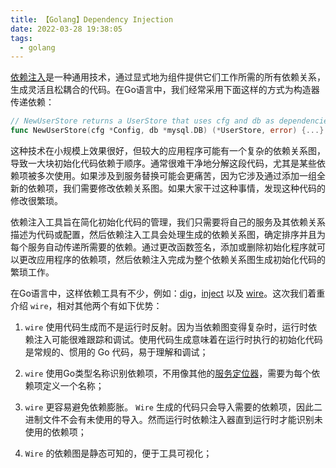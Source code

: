 ```yaml
---
title: 【Golang】Dependency Injection
date: 2022-03-28 19:38:05
tags:
  - golang
---
```


[依赖注入](https://en.wikipedia.org/wiki/Dependency_injection)是一种通用技术，通过显式地为组件提供它们工作所需的所有依赖关系，生成灵活且松耦合的代码。在Go语言中，我们经常采用下面这样的方式为构造器传递依赖：

```go
// NewUserStore returns a UserStore that uses cfg and db as dependencies.
func NewUserStore(cfg *Config, db *mysql.DB) (*UserStore, error) {...}
```

这种技术在小规模上效果很好，但较大的应用程序可能有一个复杂的依赖关系图，导致一大块初始化代码依赖于顺序。通常很难干净地分解这段代码，尤其是某些依赖项被多次使用。如果涉及到服务替换可能会更痛苦，因为它涉及通过添加一组全新的依赖项，我们需要修改依赖关系图。如果大家干过这种事情，发现这种代码的修改很繁琐。

依赖注入工具旨在简化初始化代码的管理，我们只需要将自己的服务及其依赖关系描述为代码或配置，然后依赖注入工具会处理生成的依赖关系图，确定排序并且为每个服务自动传递所需要的依赖。通过更改函数签名，添加或删除初始化程序就可以更改应用程序的依赖项，然后依赖注入完成为整个依赖关系图生成初始化代码的繁琐工作。

在Go语言中，这样依赖工具有不少，例如：[dig](https://github.com/uber-go/dig)，[inject](https://github.com/facebookgo/inject) 以及 [wire](https://github.com/google/wire)。这次我们着重介绍 `wire`，相对其他两个有如下优势：

1. `wire` 使用代码生成而不是运行时反射。因为当依赖图变得复杂时，运行时依赖注入可能很难跟踪和调试。使用代码生成意味着在运行时执行的初始化代码是常规的、惯用的 Go 代码，易于理解和调试；

2. `wire` 使用Go类型名称识别依赖项，不用像其他的[服务定位器](https://en.wikipedia.org/wiki/Service_locator_pattern)，需要为每个依赖项定义一个名称；

3. `wire` 更容易避免依赖膨胀。 `Wire` 生成的代码只会导入需要的依赖项，因此二进制文件不会有未使用的导入。然而运行时依赖注入器直到运行时才能识别未使用的依赖项；

4. `Wire` 的依赖图是静态可知的，便于工具可视化；